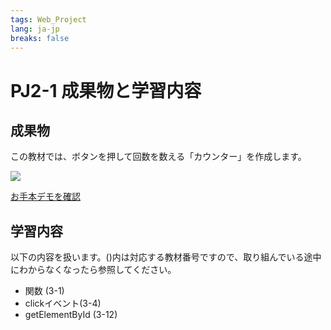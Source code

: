 ```yaml
---
tags: Web_Project
lang: ja-jp
breaks: false
---
```


# PJ2-1 成果物と学習内容

## 成果物

この教材では、ボタンを押して回数を数える「カウンター」を作成します。

![](https://i.imgur.com/Prl4niR.gif)

[お手本デモを確認 <i class="fa fa-external-link" aria-hidden="true"></i>](https://uec-programming.github.io/basic_training/web-projects/counter/index.html)

## 学習内容

以下の内容を扱います。()内は対応する教材番号ですので、取り組んでいる途中にわからなくなったら参照してください。

- 関数 (3-1)
- clickイベント(3-4)
- getElementById (3-12)

